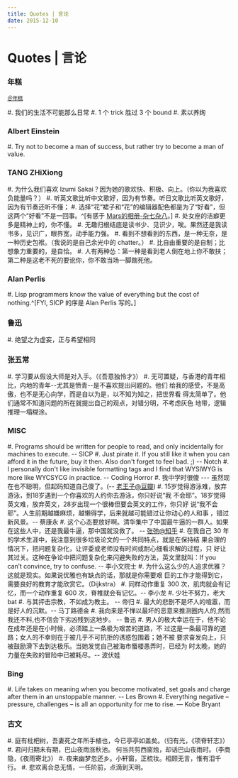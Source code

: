 ```yaml
---
title: Quotes | 言论
date: 2015-12-10
---
```


Quotes | 言论
=============

### 年糕

<small>[＠年糕](http://www.douban.com/people/heatherheather/)</small>

#.  我们的生活不可能那么日常
#.  1 个 trick 胜过 3 个 bound
#.  素以养绚

### Albert Einstein

#. Try not to become a man of success, but rather try to become a man of value.

### TANG ZHiXiong

#.  为什么我们喜欢 Izumi Sakai？因为她的歌欢快、积极、向上。（你以为我喜欢负能量吗？）
#.  听英文歌比听中文歌好，因为有节奏。听日文歌比听英文歌好，因为有节奏还听不懂；
#.  选择“花”裙子和“花”的编辑器配色都是为了“好看”，但这两个“好看”不是一回事。^[有感于 [Mars的相册-杂七杂八](http://www.douban.com/photos/photo/1024885043/)。]
#.  处女座的洁癖更多是精神上的，你不懂。
#.  无趣归根结底是读书少、见识少，唉。果然还是我读书多，见识广，眼界宽，动手能力强。
#.  看到不想看到的东西，是一种无奈，是一种历史包袱。（我说的是自己余光中的 chatter。）
#.  比自由重要的是自制；比想象力重要的，是自恰。
#.  人有两种怂：第一种是看到老人倒在地上你不敢扶；第二种是这老不死的要讹你，你不敢当场一脚踹死他。

### Alan Perlis

#.  Lisp programmers know the value of everything but the cost of nothing.^[FYI, SICP 的序是 Alan Perlis 写的。]

### 鲁迅

#.  绝望之为虚妄，正与希望相同

### 张五常

#.  学习要从假设大师是对入手。（《吾意独怜才》）
#.  无可置疑，与香港的青年相比，内地的青年--尤其是愤青--是不喜欢提出问题的。他们
    给我的感受，不是高傲，也不是无心向学，而是自以为是，以不知为知之，把世界看
    得太简单了。他们通常不知道问题的所在就提出自己的观点，对错分明，不考虑灰色
    地带，逻辑推理一塌糊涂。

### MISC

#.  Programs should be written for people to read, and only incidentally for
    machines to execute. -- SICP
#.  Just pirate it. If you still like it when you can afford it in the future,
    buy it then. Also don't forget to feel bad. ;) -- Notch
#.  I personally don't like invisible formatting tags and I find that WYSIWYG is more like WYCSYCG in practice. -- Coding Horror
#.  我中学时很傻 --- 虽然现在也不聪明，但起码知道自己傻了。(-- [老王子@豆瓣](http://www.douban.com/people/juedaijiagongzi/))
#.  15岁觉得游泳难，放弃游泳，到18岁遇到一个你喜欢的人约你去游泳，你只好说“我
    不会耶”。18岁觉得英文难，放弃英文，28岁出现一个很棒但要会英文的工作，你只好
    说“我不会耶”。人生前期越嫌麻烦，越懒得学，后来就越可能错过让你动心的人和事
    ，错过新风景。-- 蔡康永
#.  这个心态要放好啊。清华集中了中国最牛逼的一群人。如果在这些人中，还是我最牛逼，那中国就没救了。 -- [张弛@知乎](https://www.zhihu.com/people/zhang-chi-11)
#.  在我自己 30 年的学术生涯中，我注意到很多垃圾论文的一个共同特点，就是在保持结
    果合理的情况下，把问题复杂化，让评委或老师没有时间或耐心细看求解的过程，只
    好让其过关。这种在争论中把问题复杂化来闪避失败的方法，英文里就叫：If you
    can’t convince, try to confuse. -- 李小文院士
#.  为什么这么少的人追求优雅？这就是现实。如果说优雅也有缺点的话，那就是你需要艰
    巨的工作才能得到它，需要良好的教育才能欣赏它。（Dijkstra）
#.  同样动作重复 300 次，肌肉就会有记忆，而一个动作重复 600 次，脊椎就会有记忆。-- 李小龙
#.  少壮不努力，老大 bat
#.  与其抨击宗教，不如成为教主。 -- 帝归
#.  最大的悲剧不是坏人的喧嚣，而是好人的沉默。-- 马丁路德金
#.  我向来是不惮以最坏的恶意来推测圈内人的,然而我还不料,也不信会下劣凶残到这地步。 -- 鲁迅
#.  男人的极大幸运在于，他不论在成年还是在小时候，必须踏上一条极为艰苦的道路，不
    过这是一条最可靠的道路；女人的不幸则在于被几乎不可抗拒的诱惑包围着；她不被
    要求奋发向上，只被鼓励滑下去到达极乐。当她发觉自己被海市蜃楼愚弄时，已经为
    时太晚，她的力量在失败的冒险中已被耗尽。-- 波伏娃

### Bing

#.  Life takes on meaning when you become motivated, set goals and charge after
    them in an unstoppable manner. -- Les Brown
#.  Everything negative – pressure, challenges – is all an opportunity for me to
    rise. — Kobe Bryant

### 古文

#.  庭有枇杷树，吾妻死之年所手植也，今已亭亭如盖矣。（归有光，《项脊轩志》）
#.  君问归期未有期，巴山夜雨涨秋池。 何当共剪西窗烛，却话巴山夜雨时。（李商隐，《夜雨寄北》）
#.  夜来幽梦忽还乡。小轩窗，正梳妆。相顾无言，惟有泪千行。
#.  悲欢离合总无情，一任阶前，点滴到天明。
